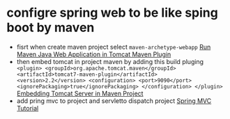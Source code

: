 # configre spring web to be like sping boot by maven

- fisrt when create maven project select ```maven-archetype-webapp``` [Run Maven Java Web Application in Tomcat Maven Plugin
  ](https://o7planning.org/10133/run-maven-java-web-application-in-tomcat-maven-plugin)
- then embed tomcat in project maven by adding this build pluging ````  <plugin>
  <groupId>org.apache.tomcat.maven</groupId>
  <artifactId>tomcat7-maven-plugin</artifactId>
  <version>2.2</version>
  <configuration>
  <port>9090</port>
  <ignorePackaging>true</ignorePackaging>
  </configuration>
  </plugin>```` [Embedding Tomcat Server in Maven Project](https://www.geeksforgeeks.org/embedding-tomcat-server-in-maven-project/)
- add pring mvc to project and servletto dispatch project [Spring MVC Tutorial
  ](https://www.javatpoint.com/spring-mvc-tutorial)